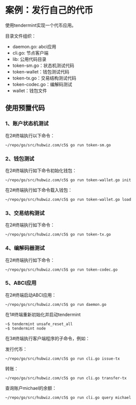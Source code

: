 # 案例：发行自己的代币

使用tendermint实现一个代币应用。

目录文件组织：

- daemon.go: abci应用
- cli.go: 节点客户端
- lib: 公用代码目录
- token-sm.go：状态机测试代码
- token-wallet：钱包测试代码
- token-tx.go：交易结构测试代码
- token-codec.go：编解码测试
- wallet：钱包文件

## 使用预置代码


### 1、账户状态机测试

在2#终端执行以下命令：

```
~/repo/go/src/hubwiz.com/c5$ go run token-sm.go
```

### 2、钱包测试

在2#终端执行如下命令初始化钱包：

```
~/repo/go/src/hubwiz.com/c5$ go run token-wallet.go init
```

在2#终端执行如下命令载入钱包：

```
~/repo/go/src/hubwiz.com/c5$ go run token-wallet.go load
```

### 3、交易结构测试

在2#终端执行如下命令：

```
~/repo/go/src/hubwiz.com/c5$ go run token-tx.go
```

### 4、编解码器测试

在2#终端执行如下命令：

```
~/repo/go/src/hubwiz.com/c5$ go run token-codec.go
```

### 5、ABCI应用

在2#终端启动ABCI应用：

```
~/repo/go/src/hubwiz.com/c5$ go run daemon.go
```

在1#终端重新初始化并启动tendermint

```
~$ tendermint unsafe_reset_all
~$ tendermint node
```

在3#终端执行客户端程序的子命令，例如：

发行代币：

```
~/repo/go/src/hubwiz.com/c5$ go run cli.go issue-tx
```

转账：

```
~/repo/go/src/hubwiz.com/c5$ go run cli.go transfer-tx
```

查询账户michael的余额：

```
~/repo/go/src/hubwiz.com/c5$ go run cli.go query michael
```




